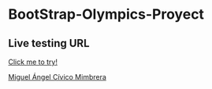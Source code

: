 # BootStrap-Olympics-Proyect

## Live testing URL
[Click me to try!](https://bmacm9.github.io/BootStrap-Olympics-Proyect/)

[Miguel Ángel Cívico Mimbrera](https://github.com/bmacm9)

